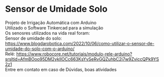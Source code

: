 # Sensor de Umidade Solo
Projeto de Irrigação Automática com Arduino
<br/>Utilizado o Software Tinkercad para a simulação
<br/>Os senosres utilizados na vida real foram: 
<br/>Sensor de umidade do solo:
https://www.blogdarobotica.com/2022/10/06/como-utilizar-o-sensor-de-umidade-do-solo-com-o-arduino/
<br/>Relé: 
https://www.robocore.net/tutoriais/modulo-rele-arduino?srsltid=AfmBOoo95DM2yklIOCc663KsYvSeRvGQZuhbC2j7w9ZviccQPk9YS2z1
<br/>
Entre em contato em caso de Dúvidas, boas atividades
